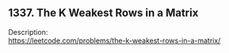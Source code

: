 ## 1337. The K Weakest Rows in a Matrix

Description:  
https://leetcode.com/problems/the-k-weakest-rows-in-a-matrix/